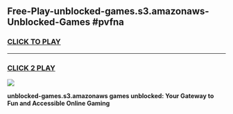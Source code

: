 
## Free-Play-unblocked-games.s3.amazonaws-Unblocked-Games #pvfna
<h3>
<a href="https://news.freeplayer.one?title=unblocked-games.s3.amazonaws&ref=8M">CLICK TO PLAY</a></h3>
<hr>

<h3>
<a href="https://news.freeplayer.one?title=unblocked-games.s3.amazonaws&ref=8M">CLICK 2 PLAY</a>
  
</h3>

<a href="https://news.freeplayer.one?title=unblocked-games.s3.amazonaws&ref=8M"><img src="https://clearcache.store/games.png"></a>


**unblocked-games.s3.amazonaws games unblocked: Your Gateway to Fun and Accessible Online Gaming**
